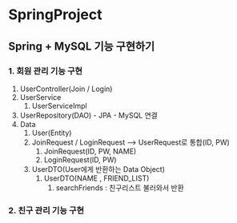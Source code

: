 # SpringProject
## Spring + MySQL 기능 구현하기
### 1. 회원 관리 기능 구현
1) UserController(Join / Login)
2) UserService
   1) UserServiceImpl
3) UserRepository(DAO) - JPA - MySQL 연결
4) Data
   1) User(Entity)
   2) JoinRequest / LoginRequest --> UserRequest로 통합(ID, PW)
      1) JoinRequest(ID, PW, NAME)
      2) LoginRequest(ID, PW)
   3) UserDTO(User에게 반환하는 Data Object)
      1) UserDTO(NAME , FRIEND_LIST)
         1) searchFriends : 친구리스트 불러와서 반환




### 2. 친구 관리 기능 구현
